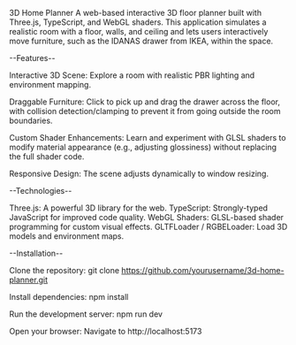 3D Home Planner
A web-based interactive 3D floor planner built with Three.js, TypeScript, and WebGL shaders. 
This application simulates a realistic room with a floor, walls, and ceiling and lets users interactively move furniture, such as the IDANAS drawer from IKEA, within the space.

--Features--

Interactive 3D Scene:
Explore a room with realistic PBR lighting and environment mapping.

Draggable Furniture:
Click to pick up and drag the drawer across the floor, with collision detection/clamping to prevent it from going outside the room boundaries.

Custom Shader Enhancements:
Learn and experiment with GLSL shaders to modify material appearance (e.g., adjusting glossiness) without replacing the full shader code.

Responsive Design:
The scene adjusts dynamically to window resizing.

--Technologies--

Three.js: A powerful 3D library for the web.
TypeScript: Strongly-typed JavaScript for improved code quality.
WebGL Shaders: GLSL-based shader programming for custom visual effects.
GLTFLoader / RGBELoader: Load 3D models and environment maps.

--Installation--

Clone the repository:
git clone https://github.com/yourusername/3d-home-planner.git

Install dependencies:
npm install

Run the development server:
npm run dev

Open your browser:
Navigate to http://localhost:5173
